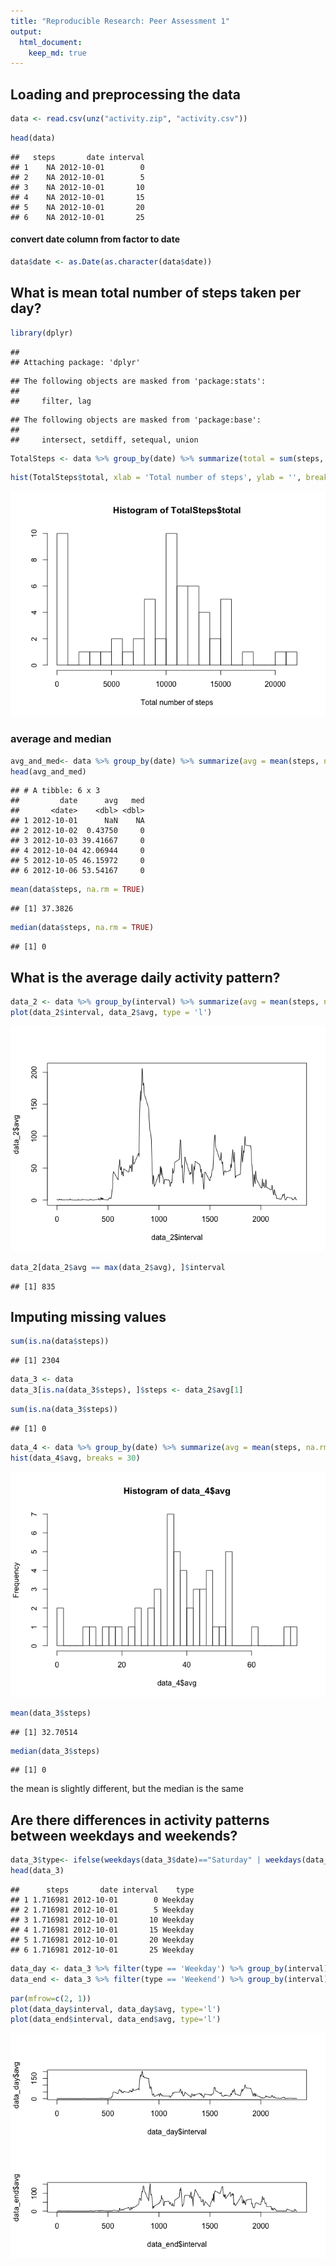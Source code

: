 ```yaml
---
title: "Reproducible Research: Peer Assessment 1"
output: 
  html_document:
    keep_md: true
---
```



## Loading and preprocessing the data

```r
data <- read.csv(unz("activity.zip", "activity.csv"))
```


```r
head(data)
```

```
##   steps       date interval
## 1    NA 2012-10-01        0
## 2    NA 2012-10-01        5
## 3    NA 2012-10-01       10
## 4    NA 2012-10-01       15
## 5    NA 2012-10-01       20
## 6    NA 2012-10-01       25
```

#### convert date column from factor to date

```r
data$date <- as.Date(as.character(data$date))
```


## What is mean total number of steps taken per day?


```r
library(dplyr)
```

```
## 
## Attaching package: 'dplyr'
```

```
## The following objects are masked from 'package:stats':
## 
##     filter, lag
```

```
## The following objects are masked from 'package:base':
## 
##     intersect, setdiff, setequal, union
```

```r
TotalSteps <- data %>% group_by(date) %>% summarize(total = sum(steps, na.rm = TRUE))
```


```r
hist(TotalSteps$total, xlab = 'Total number of steps', ylab = '', breaks = 30)
```

![](PA1_template_files/figure-html/unnamed-chunk-5-1.png)<!-- -->

### average and median


```r
avg_and_med<- data %>% group_by(date) %>% summarize(avg = mean(steps, na.rm = TRUE), med = median(steps, na.rm = TRUE))
head(avg_and_med)
```

```
## # A tibble: 6 x 3
##         date      avg   med
##       <date>    <dbl> <dbl>
## 1 2012-10-01      NaN    NA
## 2 2012-10-02  0.43750     0
## 3 2012-10-03 39.41667     0
## 4 2012-10-04 42.06944     0
## 5 2012-10-05 46.15972     0
## 6 2012-10-06 53.54167     0
```


```r
mean(data$steps, na.rm = TRUE)
```

```
## [1] 37.3826
```



```r
median(data$steps, na.rm = TRUE)
```

```
## [1] 0
```

## What is the average daily activity pattern?


```r
data_2 <- data %>% group_by(interval) %>% summarize(avg = mean(steps, na.rm = TRUE))
plot(data_2$interval, data_2$avg, type = 'l')
```

![](PA1_template_files/figure-html/unnamed-chunk-9-1.png)<!-- -->


```r
data_2[data_2$avg == max(data_2$avg), ]$interval
```

```
## [1] 835
```


## Imputing missing values


```r
sum(is.na(data$steps))
```

```
## [1] 2304
```



```r
data_3 <- data
data_3[is.na(data_3$steps), ]$steps <- data_2$avg[1]
```


```r
sum(is.na(data_3$steps))
```

```
## [1] 0
```


```r
data_4 <- data %>% group_by(date) %>% summarize(avg = mean(steps, na.rm = TRUE))
hist(data_4$avg, breaks = 30)
```

![](PA1_template_files/figure-html/unnamed-chunk-14-1.png)<!-- -->



```r
mean(data_3$steps)
```

```
## [1] 32.70514
```



```r
median(data_3$steps)
```

```
## [1] 0
```

the mean is slightly different, but the median is the same


## Are there differences in activity patterns between weekdays and weekends?


```r
data_3$type<- ifelse(weekdays(data_3$date)=="Saturday" | weekdays(data_3$date)=="Sunday", "Weekend", "Weekday")
head(data_3)
```

```
##      steps       date interval    type
## 1 1.716981 2012-10-01        0 Weekday
## 2 1.716981 2012-10-01        5 Weekday
## 3 1.716981 2012-10-01       10 Weekday
## 4 1.716981 2012-10-01       15 Weekday
## 5 1.716981 2012-10-01       20 Weekday
## 6 1.716981 2012-10-01       25 Weekday
```



```r
data_day <- data_3 %>% filter(type == 'Weekday') %>% group_by(interval) %>% summarize(avg = mean(steps))
data_end <- data_3 %>% filter(type == 'Weekend') %>% group_by(interval) %>% summarize(avg = mean(steps))
```




```r
par(mfrow=c(2, 1))
plot(data_day$interval, data_day$avg, type='l')
plot(data_end$interval, data_end$avg, type='l')
```

![](PA1_template_files/figure-html/unnamed-chunk-19-1.png)<!-- -->










